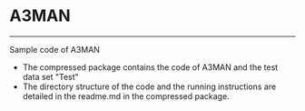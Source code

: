 # A3MAN
---
Sample code of A3MAN
+ The compressed package contains the code of A3MAN and the test data set "Test"
+ The directory structure of the code and the running instructions are detailed in the readme.md in the compressed package.
